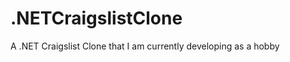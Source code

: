 .NETCraigslistClone
===================

A .NET Craigslist Clone that I am currently developing as a hobby
